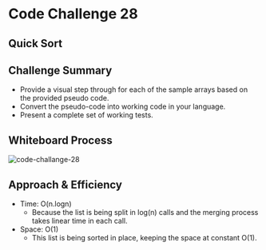 # Code Challenge 28

## Quick Sort

  
## Challenge Summary
  * Provide a visual step through for each of the sample arrays based on the provided pseudo code.
  * Convert the pseudo-code into working code in your language.
  * Present a complete set of working tests.

## Whiteboard Process
![code-challange-28](https://user-images.githubusercontent.com/75991604/170137715-9ceb3d71-cc4c-425f-88ea-93f71f416ee4.png)


## Approach & Efficiency
  * Time: O(n.logn)
    - Because the list is being split in log(n) calls and the merging process takes linear time in each call.
  * Space: O(1)
    - This list is being sorted in place, keeping the space at constant O(1).
